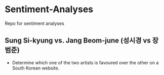 # Sentiment-Analyses
Repo for sentiment analyses

## Sung Si-kyung vs. Jang Beom-june (성시경 vs 장범준)
* Determine which one of the two artists is favoured over the other on a South Korean website.

